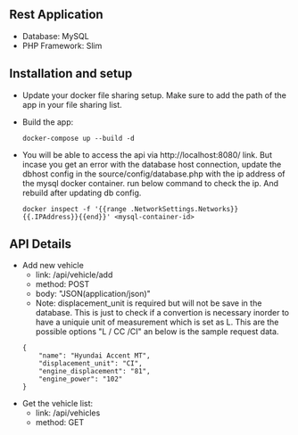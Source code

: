 ## Rest Application
 - Database: MySQL
 - PHP Framework: Slim

## Installation and setup
 - Update your docker file sharing setup. Make sure to add the path of the app in your file sharing list.
 
 - Build the app:
 	```
 	docker-compose up --build -d
	```
 - You will be able to access the api via http://localhost:8080/ link. But incase you get an error with the database host connection, update the dbhost config in the source/config/database.php with the ip address of the mysql docker container. run below command to check the ip. And rebuild after updating db config.
 	```
 	docker inspect -f '{{range .NetworkSettings.Networks}}{{.IPAddress}}{{end}}' <mysql-container-id>
	```

## API Details
 - Add new vehicle
	- link: /api/vehicle/add
	- method: POST
	- body: "JSON(application/json)"
	- Note: displacement_unit is required but will not be save in the database. This is just to check if a convertion is necessary inorder to have a uniquie unit of measurement which is set as L. This are the possible options "L / CC /CI" an below is the sample request data.
	```
	{
	    "name": "Hyundai Accent MT",
	    "displacement_unit": "CI",
	    "engine_displacement": "81",
	    "engine_power": "102"
	}
	```
 - Get the vehicle list:
	- link: /api/vehicles
	- method: GET
